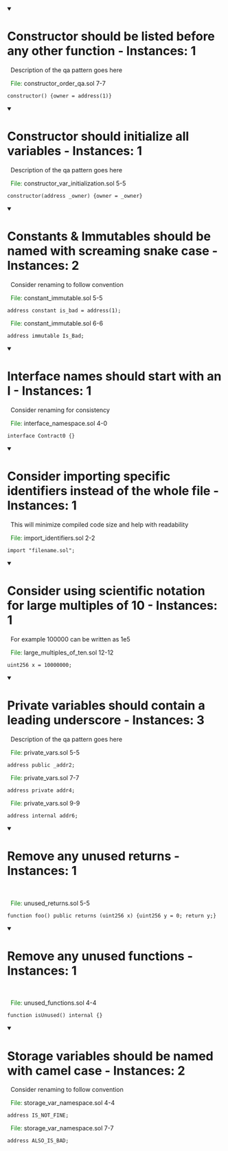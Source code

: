 
 <details open> 
 <summary> 
 <h1> Constructor should be listed before any other function - Instances: 1 </h1>
 </summary> 
 &nbsp; Description of the qa pattern goes here 

 &nbsp;
 <span style="color: green;">File: </span> constructor_order_qa.sol 7-7 
 ```solidity 
 constructor() {owner = address(1)} 
 ``` 
 </details>

 <details open> 
 <summary> 
 <h1> Constructor should initialize all variables - Instances: 1 </h1>
 </summary> 
 &nbsp; Description of the qa pattern goes here 

 &nbsp;
 <span style="color: green;">File: </span> constructor_var_initialization.sol 5-5 
 ```solidity 
 constructor(address _owner) {owner = _owner} 
 ``` 
 </details>

 <details open> 
 <summary> 
 <h1> Constants & Immutables should be named with screaming snake case - Instances: 2 </h1>
 </summary> 
 &nbsp; Consider renaming to follow convention 

 &nbsp;
 <span style="color: green;">File: </span> constant_immutable.sol 5-5 
 ```solidity 
 address constant is_bad = address(1); 
 ```
 &nbsp;
 <span style="color: green;">File: </span> constant_immutable.sol 6-6 
 ```solidity 
 address immutable Is_Bad; 
 ``` 
 </details>

 <details open> 
 <summary> 
 <h1> Interface names should start with an I - Instances: 1 </h1>
 </summary> 
 &nbsp; Consider renaming for consistency 

 &nbsp;
 <span style="color: green;">File: </span> interface_namespace.sol 4-0 
 ```solidity 
 interface Contract0 {} 
 ``` 
 </details>

 <details open> 
 <summary> 
 <h1> Consider importing specific identifiers instead of the whole file - Instances: 1 </h1>
 </summary> 
 &nbsp; This will minimize compiled code size and help with readability 

 &nbsp;
 <span style="color: green;">File: </span> import_identifiers.sol 2-2 
 ```solidity 
 import "filename.sol"; 
 ``` 
 </details>

 <details open> 
 <summary> 
 <h1> Consider using scientific notation for large multiples of 10 - Instances: 1 </h1>
 </summary> 
 &nbsp; For example 100000 can be written as 1e5 

 &nbsp;
 <span style="color: green;">File: </span> large_multiples_of_ten.sol 12-12 
 ```solidity 
 uint256 x = 10000000; 
 ``` 
 </details>

 <details open> 
 <summary> 
 <h1> Private variables should contain a leading underscore - Instances: 3 </h1>
 </summary> 
 &nbsp; Description of the qa pattern goes here 

 &nbsp;
 <span style="color: green;">File: </span> private_vars.sol 5-5 
 ```solidity 
 address public _addr2; 
 ```
 &nbsp;
 <span style="color: green;">File: </span> private_vars.sol 7-7 
 ```solidity 
 address private addr4; 
 ```
 &nbsp;
 <span style="color: green;">File: </span> private_vars.sol 9-9 
 ```solidity 
 address internal addr6; 
 ``` 
 </details>

 <details open> 
 <summary> 
 <h1> Remove any unused returns - Instances: 1 </h1>
 </summary> 
 &nbsp;  

 &nbsp;
 <span style="color: green;">File: </span> unused_returns.sol 5-5 
 ```solidity 
 function foo() public returns (uint256 x) {uint256 y = 0; return y;} 
 ``` 
 </details>

 <details open> 
 <summary> 
 <h1> Remove any unused functions - Instances: 1 </h1>
 </summary> 
 &nbsp;  

 &nbsp;
 <span style="color: green;">File: </span> unused_functions.sol 4-4 
 ```solidity 
 function isUnused() internal {} 
 ``` 
 </details>

 <details open> 
 <summary> 
 <h1> Storage variables should be named with camel case - Instances: 2 </h1>
 </summary> 
 &nbsp; Consider renaming to follow convention 

 &nbsp;
 <span style="color: green;">File: </span> storage_var_namespace.sol 4-4 
 ```solidity 
 address IS_NOT_FINE; 
 ```
 &nbsp;
 <span style="color: green;">File: </span> storage_var_namespace.sol 7-7 
 ```solidity 
 address ALSO_IS_BAD; 
 ``` 
 </details>
